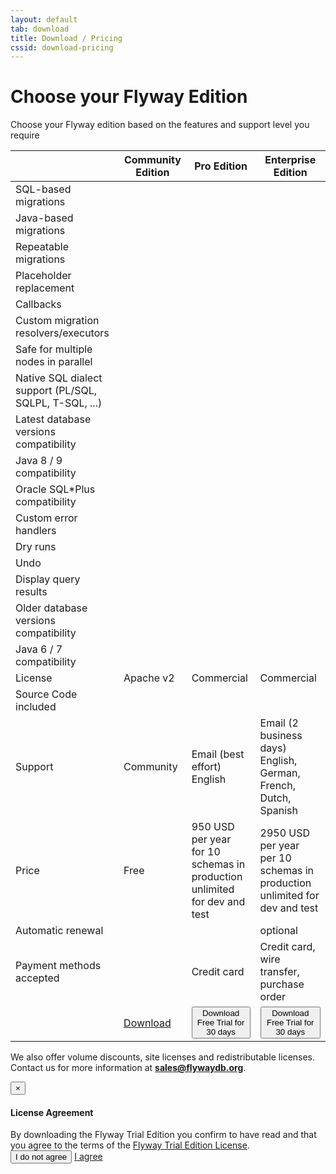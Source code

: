```yaml
---
layout: default
tab: download
title: Download / Pricing
cssid: download-pricing
---
```

# Choose your Flyway Edition

Choose your Flyway edition based on the features and support level you require

<table class="table table-striped">
<thead>
<tr>
<th></th>
<th>Community Edition</th>
<th>Pro Edition</th>
<th>Enterprise Edition</th>
</tr>
</thead>
<tr><td>SQL-based migrations</td><td><i class="fa fa-check"></i></td><td><i class="fa fa-check"></i></td><td><i class="fa fa-check"></i></td></tr>
<tr><td>Java-based migrations</td><td><i class="fa fa-check"></i></td><td><i class="fa fa-check"></i></td><td><i class="fa fa-check"></i></td></tr>
<tr><td>Repeatable migrations</td><td><i class="fa fa-check"></i></td><td><i class="fa fa-check"></i></td><td><i class="fa fa-check"></i></td></tr>
<tr><td>Placeholder replacement</td><td><i class="fa fa-check"></i></td><td><i class="fa fa-check"></i></td><td><i class="fa fa-check"></i></td></tr>
<tr><td>Callbacks</td><td><i class="fa fa-check"></i></td><td><i class="fa fa-check"></i></td><td><i class="fa fa-check"></i></td></tr>
<tr><td>Custom migration resolvers/executors</td><td><i class="fa fa-check"></i></td><td><i class="fa fa-check"></i></td><td><i class="fa fa-check"></i></td></tr>
<tr><td>Safe for multiple nodes in parallel</td><td><i class="fa fa-check"></i></td><td><i class="fa fa-check"></i></td><td><i class="fa fa-check"></i></td></tr>
<tr><td>Native SQL dialect support (PL/SQL, SQLPL, T-SQL, ...)</td><td><i class="fa fa-check"></i></td><td><i class="fa fa-check"></i></td><td><i class="fa fa-check"></i></td></tr>
<tr><td>Latest database versions compatibility</td><td><i class="fa fa-check"></i></td><td><i class="fa fa-check"></i></td><td><i class="fa fa-check"></i></td></tr>
<tr><td>Java 8 / 9 compatibility</td><td><i class="fa fa-check"></i></td><td><i class="fa fa-check"></i></td><td><i class="fa fa-check"></i></td></tr>
<tr><td>Oracle SQL*Plus compatibility</td><td></td><td><i class="fa fa-check"></i></td><td><i class="fa fa-check"></i></td></tr>
<tr><td>Custom error handlers</td><td></td><td><i class="fa fa-check"></i></td><td><i class="fa fa-check"></i></td></tr>
<tr><td>Dry runs</td><td></td><td><i class="fa fa-check"></i></td><td><i class="fa fa-check"></i></td></tr>
<tr><td>Undo</td><td></td><td><i class="fa fa-check"></i></td><td><i class="fa fa-check"></i></td></tr>
<tr><td>Display query results</td><td></td><td><i class="fa fa-check"></i></td><td><i class="fa fa-check"></i></td></tr>
<tr><td>Older database versions compatibility</td><td></td><td></td><td><i class="fa fa-check"></i></td></tr>
<tr><td>Java 6 / 7 compatibility</td><td></td><td></td><td><i class="fa fa-check"></i></td></tr>
<tr><td>License</td><td>Apache v2</td><td>Commercial</td><td>Commercial</td></tr>
<tr><td>Source Code included</td><td><i class="fa fa-check"></i></td><td><i class="fa fa-check"></i></td><td><i class="fa fa-check"></i></td></tr>
<tr><td>Support</td><td>Community</td><td>Email (best effort)<br><span class="note">English</span></td><td>Email (2 business days)<br><span class="note">English, German, French, Dutch, Spanish</span></td></tr>
<tr><td>Price</td><td>Free</td><td>950 USD per year<br><span class="note">for 10 schemas in production<br>unlimited for dev and test</span></td><td>2950 USD per year<br><span class="note">per 10 schemas in production<br>unlimited for dev and test</span></td></tr>
<tr><td>Automatic renewal</td><td></td><td><i class="fa fa-check"></i></td><td>optional</td></tr>
<tr><td>Payment methods accepted</td><td></td><td>Credit card</td><td>Credit card, wire transfer, purchase order</td></tr>
<tr><td></td>
<td><a class="btn btn-primary btn-download" href="/download/community"><i class="fa fa-download"></i> Download</a></td>
<td><button class="btn btn-primary btn-download" data-toggle="modal" data-target="#flyway-pro-license-modal"><i class="fa fa-download"></i> Download<br><span class="note">Free Trial for 30 days</span></button></td>
<td><button class="btn btn-primary btn-download" data-toggle="modal" data-target="#flyway-pro-license-modal"><i class="fa fa-download"></i> Download<br><span class="note">Free Trial for 30 days</span></button></td>
</tr>
</table>

We also offer volume discounts, site licenses and redistributable licenses. Contact us for more information at <strong>sales@flywaydb.org</strong>.

<div class="modal fade" id="flyway-trail-license-modal" tabindex="-1" role="dialog">
  <div class="modal-dialog" role="document">
    <div class="modal-content">
      <div class="modal-header">
        <button type="button" class="close" data-dismiss="modal" aria-label="Close"><span aria-hidden="true">&times;</span></button>
        <h4 class="modal-title" id="myModalLabel">License Agreement</h4>
      </div>
      <div class="modal-body">
        By downloading the Flyway Trial Edition you confirm to have read and that you agree to the terms of the <a href="/licenses/flyway-trial.txt" target="_blank">Flyway Trial Edition License</a>.
      </div>
      <div class="modal-footer">
        <button type="button" class="btn btn-default" data-dismiss="modal">I do not agree</button>
        <a class="btn btn-primary" href="javascript:hideAndDownload('#flyway-pro-license-modal', 'http://files.flywaydb.org/downloads/flyway-trial-edition/flyway-distribution-0-SNAPSHOT.zip')">I agree</a>
      </div>
    </div>
  </div>
</div>